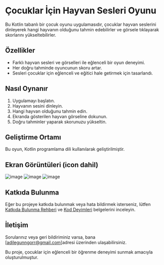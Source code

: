 # Çocuklar İçin Hayvan Sesleri Oyunu

Bu Kotlin tabanlı bir çocuk oyunu uygulamasıdır, çocuklar hayvan seslerini dinleyerek hangi hayvanın olduğunu tahmin edebilirler ve görsele tıklayarak skorlarını yükseltebilirler.

## Özellikler

- Farklı hayvan sesleri ve görselleri ile eğlenceli bir oyun deneyimi.
- Her doğru tahminde oyuncunun skoru artar.
- Sesleri çocuklar için eğlenceli ve eğitici hale getirmek için tasarlandı.

## Nasıl Oynanır

1. Uygulamayı başlatın.
2. Hayvanın sesini dinleyin.
3. Hangi hayvan olduğunu tahmin edin.
4. Ekranda gösterilen hayvan görseline dokunun.
5. Doğru tahminler yaparak skorunuzu yükseltin.

## Geliştirme Ortamı

Bu oyun, Kotlin programlama dili kullanılarak geliştirilmiştir. 

## Ekran Görüntüleri (icon dahil)

  ![image](https://github.com/Adl1coder/HayvanBulmaca/assets/93915867/4f9a0c56-abf7-4298-b26e-a51aae38203f)
  ![image](https://github.com/Adl1coder/HayvanBulmaca/assets/93915867/02e7f918-77bd-4876-815f-bb2e1977deb3)
  ![image](https://github.com/Adl1coder/HayvanBulmaca/assets/93915867/7eb2f571-840d-4116-a02a-02fbb2c4c024)




## Katkıda Bulunma

Eğer bu projeye katkıda bulunmak veya hata bildirmek isterseniz, lütfen [Katkıda Bulunma Rehberi](CONTRIBUTING.md) ve [Kod Deyimleri](CODE_OF_CONDUCT.md) belgelerini inceleyin.

## İletişim

Sorularınız veya geri bildiriminiz varsa, bana [adilegunngorr@gmail.com]adresi üzerinden ulaşabilirsiniz.

Bu proje, çocuklar için eğlenceli bir öğrenme deneyimi sunmak amacıyla oluşturulmuştur. 

